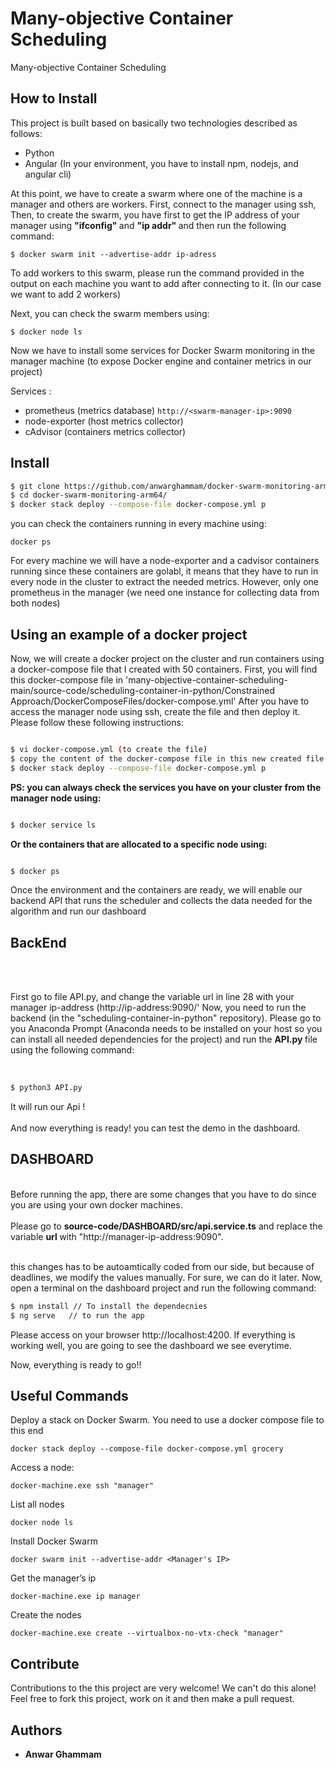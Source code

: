 
# Many-objective Container Scheduling

Many-objective Container Scheduling

## How to Install

This project is built based on basically two technologies described as follows:
* Python
* Angular (In your environment, you have to install npm, nodejs, and angular cli)


At this point, we have to create a swarm where one of the machine is a manager and others are workers.
First, connect to the manager using ssh, Then, to create the swarm, you have first to get the IP address of your manager using <strong> "ifconfig" </strong> and <strong> "ip addr" </strong> and then run the following command:
```
$ docker swarm init --advertise-addr ip-adress
```
To add workers to this swarm, please run the command provided in the output on each machine you want to add after connecting to it. (In our case we want to add 2 workers)

Next, you can check the swarm members using:
```
$ docker node ls
```

Now we have to install some services for Docker Swarm monitoring in the manager machine (to expose Docker engine and container metrics in our project)

<p> Services :</p> 

* prometheus (metrics database) `http://<swarm-manager-ip>:9090`
* node-exporter (host metrics collector)
* cAdvisor (containers metrics collector)

    
## Install
```bash
$ git clone https://github.com/anwarghammam/docker-swarm-monitoring-arm64 // if the rasberry pies work with arm-architecture, but if it is amd clone the following https://github.com/anwarghammam/Monitoring-Docker-Swarm
$ cd docker-swarm-monitoring-arm64/
$ docker stack deploy --compose-file docker-compose.yml p
```

you can check the containers running in every machine using: 

```
docker ps
```

For every machine we will have a node-exporter and a cadvisor containers running since these containers are golabl, it means that they have to run in every node in the cluster to extract the needed metrics. However, only one prometheus in the manager (we need one instance for collecting data from both nodes)

## Using an example of a docker project

Now, we will create a docker project on the cluster and run containers using a docker-compose file that I created with 50 containers.
First, you will find this docker-compose file in 'many-objective-container-scheduling-main/source-code/scheduling-container-in-python/Constrained Approach/DockerComposeFiles/docker-compose.yml'
After you have to access the manager node using ssh, create the file and then deploy it. Please follow these following instructions:
```bash

$ vi docker-compose.yml (to create the file)
$ copy the content of the docker-compose file in this new created file and save it
$ docker stack deploy --compose-file docker-compose.yml p
```
<strong> PS: you can always check the services you have on your cluster from the manager node using: </strong>

```bash

$ docker service ls

```
<strong> Or the containers that are allocated to a specific node using: </strong>

```bash

$ docker ps

```

Once the environment and the containers are ready, we will enable our backend API that runs the scheduler and collects the data needed for the algorithm and run our dashboard

## BackEnd

<br> </br>

First go to file API.py, and change the variable url in line 28 with your manager ip-address (http://ip-address:9090/'
Now, you need to run the backend (in the "scheduling-container-in-python" repository). Please go to you Anaconda Prompt (Anaconda needs to be installed on your host so you can install all needed dependencies for the project) and run the <strong> API.py </strong> file using the following command:
<br> </br>
```bash

$ python3 API.py
```

It will run our Api !
<br></br>
And now everything is ready! you can test the demo in the dashboard.


## DASHBOARD
<br>
Before running the app, there are some changes that you have to do since you are using your own docker machines.
<br> </br>
Please go to <strong>source-code/DASHBOARD/src/api.service.ts</strong> and replace the variable <strong> url </strong> with "http://manager-ip-address:9090".
 <br> </br>   
 
 this changes has to be autoamtically coded from our side, but because of deadlines, we modify the values manually. For sure, we can do it later.
Now, open a terminal on the dashboard project and run the following command:

```bash
$ npm install // To install the dependecnies
$ ng serve   // to run the app
```
Please access on your browser http://localhost:4200. If everything is working well, you are going to see the dashboard we see everytime.

Now, everything is ready to go!!

## Useful Commands

Deploy a stack on Docker Swarm. You need to use a docker compose file to this end

```console
docker stack deploy --compose-file docker-compose.yml grocery
```

Access a node:

```console
docker-machine.exe ssh "manager"
```
List all nodes

```console
docker node ls
```

Install Docker Swarm

```console
docker swarm init --advertise-addr <Manager's IP>
```

Get the manager’s ip

```console
docker-machine.exe ip manager
```

Create the nodes

```console
docker-machine.exe create --virtualbox-no-vtx-check "manager"
```


## Contribute

Contributions to the this project are very welcome! We can't do this alone! Feel free to fork this project, work on it and then make a pull request.

## Authors

* **Anwar Ghammam** 


